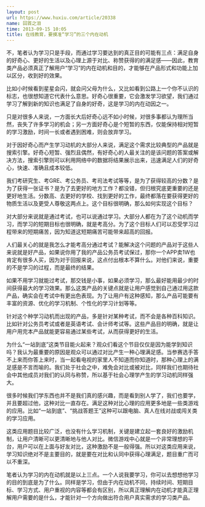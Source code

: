 ```yaml
---
layout: post
url: https://www.huxiu.com/article/20338
name: 回首之泪
time: 2013-09-15 10:05
title: 在线教育，要摸准“学习”的三个内在动机
---
```

不，笔者认为学习只是手段，而通过学习要达到的真正目的可能有三点：满足自身的好奇心、更好的生活以及心理上源于对比、称赞获得的的满足感——因此，教育类产品必须真正了解用户“学习”的内在动机和目的，才能够在产品形式和功能上加以区分，收到好的效果。

比如小时候看到星星会闪，就会问父母为什么，又比如看到公路上一个你不认识的标志，也很想知道它代表什么意思。好奇心很重要，它会激发学习欲望，我们通过学习了解到新的知识也满足了自身的好奇，这是学习的内在动因之一。

只是对很多人来说，一方面长大后好奇心远不如小时候，对很多事都认为理所当然，丧失了许多学习的机会；另一方面好奇心是个短暂的东西，仅能保持相对短暂的学习激励，时间一长或者遇到困难，则会放弃学习。

对于因好奇心而产生学习动机的大部分人来说，满足这个需求比较典型的产品就是搜索引擎。好奇心短暂、强烈且偶然，有好奇心的人最关注的是该问题的答案或解决方法，搜索引擎则可以利用网络中的数据将结果展示出来，迅速满足人们的好奇心，快速、准确且成本较低。

我们考研究生、考GRE、考公务员、考司法考试等等，是为了获得较高的分数？是为了获得一张证书？是为了去更好的地方工作？都没错，但归根究底更重要的还是更好地生活。分数高、去更好的学校、找到更好的工作，最终都落在要获得更好的物质生活以及更受人尊敬这两点上。这个目标很明确，那么如何实现这个目标？

对大部分来说就是通过考试，也可以说通过学习。大部分人都在为了这个动机而学习，而学习的短期目标也很明确，就是考高分。为了这个目标人们可以忍受学习过程带来的短期痛苦，因为知道这短期痛苦可能带来超高的回报。

人们最关心的就是我怎么才能考高分通过考试？能解决这个问题的产品对于这些人来说就是好产品，如果说你用了我的产品公务员考试保过，那你一个APP卖1W也肯定有很多人买，因为对于回报来说，这点付出根本不算什么。对他们来说，重要的不是学习的过程，而是最终的结果。

如果不用学习就能过考试，那交钱是小事，如果必须学习，那么最好能用最少的时间获得最大的学习效果。那么这类产品的关键点就是让用户感觉到自己通过用这款产品，确实会在考试中有更出色表现。为了让用户有这种感知，那么产品可能要有丰富的资源、优化的学习机制、个性化的学习计划等等。

针对这个种学习动机而出现的产品，多是针对某种考试，而不会是各种百科知识。比如针对公务员考试或者是英语考试、会计师考试等。这些产品目的明确，就是让用户用完本产品就能更容易通过某些考试，从而获得更好的生活。

为什么“一站到底”这类节目能火起来？观众们看这个节目仅仅是因为能学到知识吗？我认为最重要的原因是观众可以通过对比产生一种心理满足感。当参赛选手答不上来而你答上来时，当一起看电视的家里人不知道而你知道时，那种心理上的满足感是不言而喻的。我们处于社会之中，难免会对比或被对比，同样我们也期待社会中其他成员对我们的认同与称赞，所以基于社会心理学产生的学习动机同样强大。

很多时候我们学东西也并不是我们真的感兴趣，而是看到别人学了，我们也要学，并且要超过他，这种对比一直存在。满足这种对比心理的应用更多地是一些类游戏的应用。比如“一站到底”、“挑战答题王”这种可以跟电脑、真人在线对战或闯关类的学习应用。

这类应用题目比较广泛，也没有什么学习机制，关键是建立起一套良好的激励机制，让用户清晰可以更清晰地与他人对比。微信游戏中心就是一个非常理想的平台，用户可以在上面与好友对比，这种激励不是一般得强。所以对这类应用来说，学习知识绝对不是主要目的，就是要在对比和认同中获得心理满足，题目重广而可以不重深。

笔者认为学习的内在动机就是以上三点。一个人说我要学习，你可以去想想他学习的目的到底是为了什么。同样是学习，但由于内在动机不同，持续时间、短期目标、学习方式、用户重视的内容等都会有区别，所以真正理解内在动机才能真正理解用户需要的是什么，才能针对一个方向做出符合用户真实需求的学习类产品。

